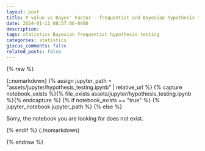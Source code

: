 ```yaml
---
layout: post
title: P-value vs Bayes' Factor - frequentist and Bayesian hypothesis testing 
date: 2024-01-11 08:57:00-0400
description: 
tags: statistics Bayesian frequentist hypothesis testing
categories: statistics
giscus_comments: false
related_posts: false
---
```


{% raw %}


{::nomarkdown} 
{% assign jupyter_path = "assets/jupyter/hypothesis_testing.ipynb" | relative_url %} 
{% capture notebook_exists %}{% file_exists assets/jupyter/hypothesis_testing.ipynb %}{% endcapture %} 
{% if notebook_exists == "true" %} 
{% jupyter_notebook jupyter_path %} 
{% else %}
<p>Sorry, the notebook you are looking for does not exist.</p>
{% endif %} 
{:/nomarkdown}


{% endraw %}

